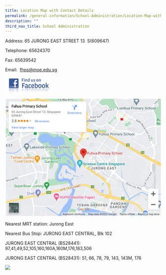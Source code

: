 ```yaml
---
title: Location Map with Contact Details
permalink: /general-information/School-Administration/Location-Map-with-Contact-Details/
description: ""
third_nav_title: School Administration
---
```

Address: 65 JURONG EAST STREET 13  S(609647)

Telephone: 65624370

Fax: 65639542

Email:  fhps@moe.edu.sg

  
<img style="width:30%;height:50%" src="/images/School%20Administration/Admission/FB1.jpg">

![](/images/School%20Administration/Admission/FB2.png)

Nearest MRT station: Jurong East

  

Nearest Bus Stop: JURONG EAST CENTRAL, Blk 102

  

JURONG EAST CENTRAL (BS28441): 97,41,49,52,105,160,160A,160M,176,183,506  

  

JURONG EAST CENTRAL (BS28431): 51, 66, 78, 79, 143, 143M, 176



<div>


<div style="float: left">

<a href="[https://www-broadricksec-moe-edu-sg-admin.cwp.sg/cca/uniformed-groups/red-cross](https://www-broadricksec-moe-edu-sg-admin.cwp.sg/cca/uniformed-groups/red-cross)">

<img style="width:50%" src="/images/red%20cross%20logo.png">

</a>

</div>

<div>

</div>

</div>

